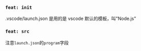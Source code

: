 ### `feat: init`

.vscode/launch.json 是用的是 vscode 默认的模板，叫"Node.js"

### `feat: src`

注意`launch.json`的`program`字段
